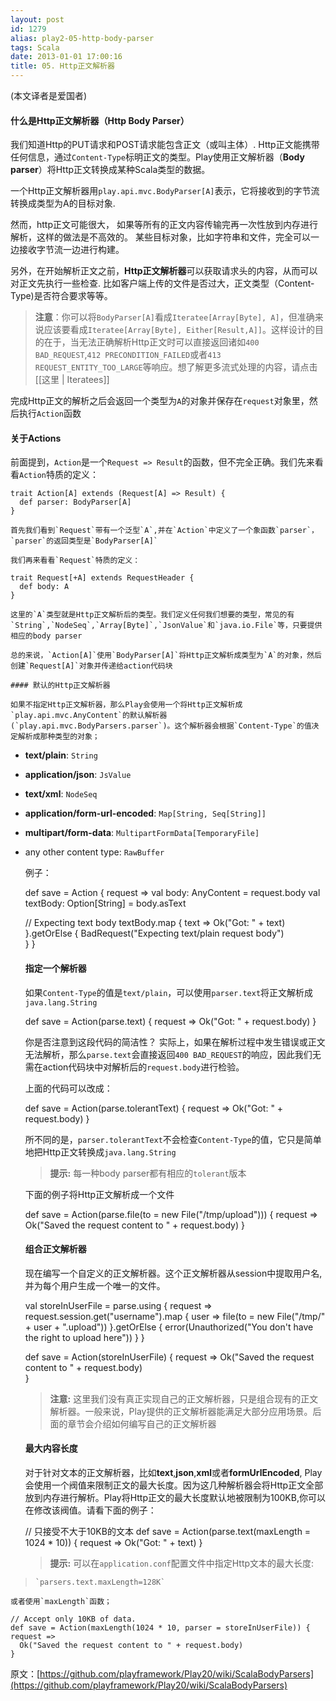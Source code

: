 ```yaml
---
layout: post
id: 1279
alias: play2-05-http-body-parser
tags: Scala
date: 2013-01-01 17:00:16
title: 05. Http正文解析器
---
```


(本文译者是爱国者)

#### 什么是Http正文解析器（Http Body Parser）

我们知道Http的PUT请求和POST请求能包含正文（或叫主体）. Http正文能携带任何信息，通过`Content-Type`标明正文的类型。Play使用正文解析器（**Body parser**）将Http正文转换成某种Scala类型的数据。

一个Http正文解析器用`play.api.mvc.BodyParser[A]`表示，它将接收到的字节流转换成类型为A的目标对象.

然而，http正文可能很大， 如果等所有的正文内容传输完再一次性放到内存进行解析，这样的做法是不高效的。 某些目标对象，比如字符串和文件，完全可以一边接收字节流一边进行构建。

另外，在开始解析正文之前，**Http正文解析器**可以获取请求头的内容，从而可以对正文先执行一些检查. 比如客户端上传的文件是否过大，正文类型（Content-Type)是否符合要求等等。

> **注意**：你可以将`BodyParser[A]`看成`Iteratee[Array[Byte], A]`，但准确来说应该要看成`Iteratee[Array[Byte], Either[Result,A]]`。这样设计的目的在于，当无法正确解析Http正文时可以直接返回诸如`400 BAD_REQUEST`,`412 PRECONDITION_FAILED`或者`413 REQUEST_ENTITY_TOO_LARGE`等响应。想了解更多流式处理的内容，请点击 [[这里 | Iteratees]]

完成Http正文的解析之后会返回一个类型为`A`的对象并保存在`request`对象里，然后执行`Action`函数

#### 关于Actions

前面提到，`Action`是一个`Request => Result`的函数，但不完全正确。我们先来看看`Action`特质的定义：

    trait Action[A] extends (Request[A] => Result) {
      def parser: BodyParser[A]
    }

    首先我们看到`Request`带有一个泛型`A`,并在`Action`中定义了一个象函数`parser`，`parser`的返回类型是`BodyParser[A]`

    我们再来看看`Request`特质的定义：

    trait Request[+A] extends RequestHeader {
      def body: A
    }

    这里的`A`类型就是Http正文解析后的类型。我们定义任何我们想要的类型，常见的有`String`,`NodeSeq`,`Array[Byte]`,`JsonValue`和`java.io.File`等，只要提供相应的body parser

    总的来说，`Action[A]`使用`BodyParser[A]`将Http正文解析成类型为`A`的对象，然后创建`Request[A]`对象并传递给action代码块

    #### 默认的Http正文解析器

    如果不指定Http正文解析器，那么Play会使用一个将Http正文解析成`play.api.mvc.AnyContent`的默认解析器(`play.api.mvc.BodyParsers.parser`)。这个解析器会根据`Content-Type`的值决定解析成那种类型的对象；

*   **text/plain**: `String`
*   **application/json**: `JsValue`
*   **text/xml**: `NodeSeq`
*   **application/form-url-encoded**: `Map[String, Seq[String]]`
*   **multipart/form-data**: `MultipartFormData[TemporaryFile]`
*   any other content type: `RawBuffer`

    例子：

    def save = Action { request =>
      val body: AnyContent = request.body
      val textBody: Option[String] = body.asText 

      // Expecting text body
      textBody.map { text =>
        Ok("Got: " + text)
      }.getOrElse {
        BadRequest("Expecting text/plain request body")  
      }
    }

    #### 指定一个解析器

    如果`Content-Type`的值是`text/plain`，可以使用`parser.text`将正文解析成`java.lang.String`

    def save = Action(parse.text) { request => 
       Ok("Got: " + request.body) 
    }

    你是否注意到这段代码的简洁性？ 实际上，如果在解析过程中发生错误或正文无法解析，那么`parse.text`会直接返回`400 BAD_REQUEST`的响应，因此我们无需在action代码块中对解析后的`request.body`进行检验。

    上面的代码可以改成：

    def save = Action(parse.tolerantText) { request =>
      Ok("Got: " + request.body)
    }

    所不同的是，`parser.tolerantText`不会检查`Content-Type`的值，它只是简单地把Http正文转换成`java.lang.String`

    > **提示:** 每一种body parser都有相应的`tolerant`版本

    下面的例子将Http正文解析成一个文件

    def save = Action(parse.file(to = new File("/tmp/upload"))) { request =>
      Ok("Saved the request content to " + request.body)
    }

    #### 组合正文解析器

    现在编写一个自定义的正文解析器。这个正文解析器从session中提取用户名, 并为每个用户生成一个唯一的文件。

    val storeInUserFile = parse.using { request =>
      request.session.get("username").map { user =>
        file(to = new File("/tmp/" + user + ".upload"))
      }.getOrElse {
        error(Unauthorized("You don't have the right to upload here"))
      }
    }

    def save = Action(storeInUserFile) { request =>
      Ok("Saved the request content to " + request.body)  
    }
    > **注意:** 这里我们没有真正实现自己的正文解析器，只是组合现有的正文解析器。一般来说，Play提供的正文解析器能满足大部分应用场景。后面的章节会介绍如何编写自己的正文解析器

    #### 最大内容长度

    对于针对文本的正文解析器，比如**text**,**json**,**xml**或者**formUrlEncoded**, Play会使用一个阀值来限制正文的最大长度。因为这几种解析器会将Http正文全部放到内存进行解析。Play将Http正文的最大长度默认地被限制为100KB,你可以在修改该阀值。请看下面的例子：

    // 只接受不大于10KB的文本
    def save = Action(parse.text(maxLength = 1024 * 10)) { request =>
      Ok("Got: " + text)
    }
    > **提示:** 可以在`application.conf`配置文件中指定Http文本的最大长度:
> 
>     `parsers.text.maxLength=128K`

    或者使用`maxLength`函数；

    // Accept only 10KB of data.
    def save = Action(maxLength(1024 * 10, parser = storeInUserFile)) { request =>
      Ok("Saved the request content to " + request.body)  
    }

原文：[https://github.com/playframework/Play20/wiki/ScalaBodyParsers](https://github.com/playframework/Play20/wiki/ScalaBodyParsers)
